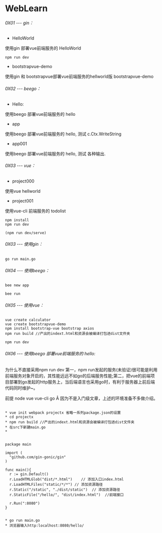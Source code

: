 # WebLearn

###### 0X01 --- gin：

*  HelloWorld

使用gin 部署vue前端服务的 HelloWorld

```
npm run dev

```

* bootstrapvue-demo

使用gin 和 bootstrapvue部署vue前端服务的hellworld版 bootstrapvue-demo


###### 0X02 --- beego：

* Hello:

使用beego 部署vue前端服务的 hello

* app

使用beego 部署vue前端服务的 hello, 测试 c.Ctx.WriteString

* app001

使用beego 部署vue前端服务的 hello, 测试 各种输出.


###### 0X03 --- vue：

* project000

使用vue hellworld

* project001

使用vue-cli 前端服务的 todolist

```run
npm install
npm run dev

(npm run dev/serve)

```

###### 0X03 --- 使用gin：

```
go run main.go
```

###### 0X04 --- 使用beego：


```
bee new app

bee run

```

###### 0X05 --- 使用vue：


```
vue create calculator
vue create bootstrapvue-demo
npm install bootstrap-vue bootstrap axios
npm run build //产出的indext.html和资源会被编译打包进dist文件夹

npm run dev

```

###### 0X06 --- 使用beego 部署vue前端服务的 hello:


为什么不直接采用npm run dev
第一，npm run发起的服务(未验证)很可能是利用前端服务对象开启的，其性能远远不如go的后端服务性能;第二，把vue的前端项目部署到go发起的http服务上，当后端语言也采用go时，有利于服务器上前后端代码同时维护~。

前提
node
vue
vue-cli
go
Â
因为不是入门级文章，上述的环境准备不多做介绍。


```

* vue init webpack projectx 省略一系列package.json的设置
* cd projectx
* npm run build //产出的indext.html和资源会被编译打包进dist文件夹
* 在src下新建main.go
*


package main

import (
  "github.com/gin-gonic/gin"
)

func main(){
  r := gin.Default()
  r.LoadHTMLGlob("dist/*.html")    // 添加入口index.html
  r.LoadHTMLFiles("static/*/*")	// 添加资源路径
  r.Static("/static", "./dist/static") 	// 添加资源路径
  r.StaticFile("/hello/", "dist/index.html")  //前端接口

  r.Run(":8080")
}


* go run main.go
* 浏览器输入http:localhost:8080/hello/
```
